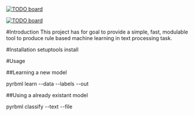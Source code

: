 [![TODO board](https://imdone.io/api/1.0/projects/5be15f0910bb727e1593d2c2/badge)](https://imdone.io/app#/board/Chamawix/PyRBML)

[![TODO board](https://imdone.io/api/1.0/projects/5be051e4a792373c15910344/badge)](https://imdone.io/app#/board/Chamawix/PyRBML)

#Introduction
This project has for goal to provide a simple, fast, modulable tool to produce rule based machine learning in text processing task.


#Installation
setuptools install

#Usage


##Learning a new model

pyrbml learn --data <file of data> --labels <index of labels tabel in the data> --out <folder of modeling>

##Using a already existant model

pyrbml classify --text <text> --file <localisation of file>
